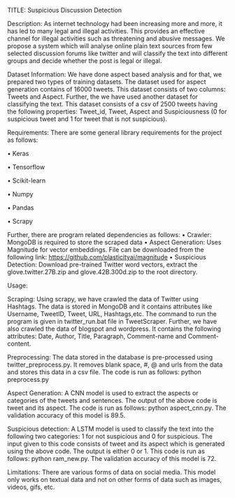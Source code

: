 TITLE: Suspicious Discussion Detection

Description: As internet technology had been increasing more and more, it has led to many legal and illegal activities. This provides an effective channel for illegal activities such as threatening and abusive messages. We propose a system which will analyse online plain text sources from few selected discussion forums like twitter and will classify the text into different groups and decide whether the post is legal or illegal.

Dataset Information: We have done aspect based analysis and for that, we prepared two types of training datasets. The dataset used for aspect generation contains of 16000 tweets. This dataset consists of two columns: Tweets and Aspect. Further, the we have used another dataset for classifying the text. This dataset consists of a csv of 2500 tweets having the following properties: Tweet_id, Tweet, Aspect and Suspiciousness (0 for suspicious tweet and 1 for tweet that is not suspicious).

Requirements: There are some general library requirements for the project as follows:

• Keras

• Tensorflow

• Scikit-learn

• Numpy

• Pandas

• Scrapy

Further, there are program related dependencies as follows: • Crawler: MongoDB is required to store the scraped data • Aspect Generation: Uses Magnitude for vector embeddings. File can be downloaded from the following link: https://github.com/plasticityai/magnitude • Suspicious Detection: Download pre-trained Twitter word vectors, extract the glove.twitter.27B.zip and glove.42B.300d.zip to the root directory.

Usage:

Scraping: Using scrapy, we have crawled the data of Twitter using Hashtags. The data is stored in MongoDB and it contains attributes like Username, TweetID, Tweet, URL, Hashtags,etc. The command to run the program is given in twitter_run.bat file in TweetScraper. Further, we have also crawled the data of blogspot and wordpress. It contains the following attributes: Date, Author, Title, Paragraph, Comment-name and Comment-content.

Preprocessing: The data stored in the database is pre-processed using twitter_preprocess.py. It removes blank space, #, @ and urls from the data and stores this data in a csv file. The code is run as follows: python preprocess.py

Aspect Generation: A CNN model is used to extract the aspects or categories of the tweets and sentences. The output of the above code is tweet and its aspect. The code is run as follows: python aspect_cnn.py. The validation accuracy of this model is 89.5.

Suspicious detection: A LSTM model is used to classify the text into the following two categories: 1 for not suspicious and 0 for suspicious. The input given to this code consists of tweet and its aspect which is generated using the above code. The output is either 0 or 1. This code is run as follows: python ram_new.py. The validation accuracy of this model is 72.

Limitations: There are various forms of data on social media. This model only works on textual data and not on other forms of data such as images, videos, gifs, etc.

